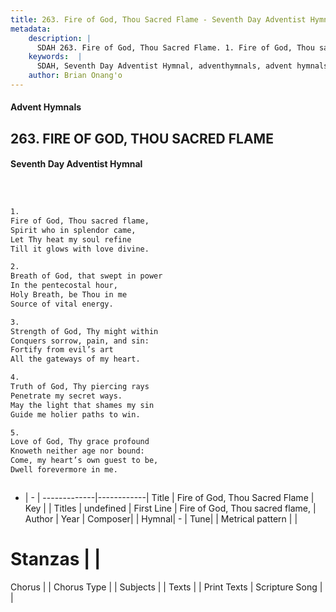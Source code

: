 ```yaml
---
title: 263. Fire of God, Thou Sacred Flame - Seventh Day Adventist Hymnal
metadata:
    description: |
      SDAH 263. Fire of God, Thou Sacred Flame. 1. Fire of God, Thou sacred flame, Spirit who in splendor came, Let Thy heat my soul refine Till it glows with love divine.
    keywords:  |
      SDAH, Seventh Day Adventist Hymnal, adventhymnals, advent hymnals, Fire of God, Thou Sacred Flame, Fire of God, Thou sacred flame, 
    author: Brian Onang'o
---
```


#### Advent Hymnals
## 263. FIRE OF GOD, THOU SACRED FLAME
#### Seventh Day Adventist Hymnal

```txt



1.
Fire of God, Thou sacred flame,
Spirit who in splendor came,
Let Thy heat my soul refine
Till it glows with love divine.

2.
Breath of God, that swept in power
In the pentecostal hour,
Holy Breath, be Thou in me
Source of vital energy.

3.
Strength of God, Thy might within
Conquers sorrow, pain, and sin:
Fortify from evil’s art
All the gateways of my heart.

4.
Truth of God, Thy piercing rays
Penetrate my secret ways.
May the light that shames my sin
Guide me holier paths to win.

5.
Love of God, Thy grace profound
Knoweth neither age nor bound:
Come, my heart’s own guest to be,
Dwell forevermore in me.



```

- |   -  |
-------------|------------|
Title | Fire of God, Thou Sacred Flame |
Key |  |
Titles | undefined |
First Line | Fire of God, Thou sacred flame, |
Author | 
Year | 
Composer|  |
Hymnal|  - |
Tune|  |
Metrical pattern | |
# Stanzas |  |
Chorus |  |
Chorus Type |  |
Subjects |  |
Texts |  |
Print Texts | 
Scripture Song |  |
  
